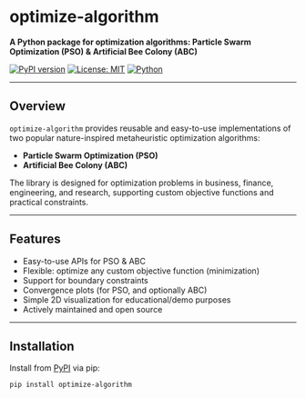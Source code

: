 # optimize-algorithm

**A Python package for optimization algorithms: Particle Swarm Optimization (PSO) & Artificial Bee Colony (ABC)**

[![PyPI version](https://img.shields.io/pypi/v/optimize-algorithm.svg)](https://pypi.org/project/optimize-algorithm/)
[![License: MIT](https://img.shields.io/badge/License-MIT-yellow.svg)](https://opensource.org/licenses/MIT)
[![Python](https://img.shields.io/badge/python-3.8%2B-blue.svg)](https://www.python.org/)

---

## Overview

`optimize-algorithm` provides reusable and easy-to-use implementations of two popular nature-inspired metaheuristic optimization algorithms:  
- **Particle Swarm Optimization (PSO)**
- **Artificial Bee Colony (ABC)**

The library is designed for optimization problems in business, finance, engineering, and research, supporting custom objective functions and practical constraints.

---

## Features

- Easy-to-use APIs for PSO & ABC
- Flexible: optimize any custom objective function (minimization)
- Support for boundary constraints
- Convergence plots (for PSO, and optionally ABC)
- Simple 2D visualization for educational/demo purposes
- Actively maintained and open source

---

## Installation

Install from [PyPI](https://pypi.org/project/optimize-algorithm/) via pip:

```bash
pip install optimize-algorithm

 
